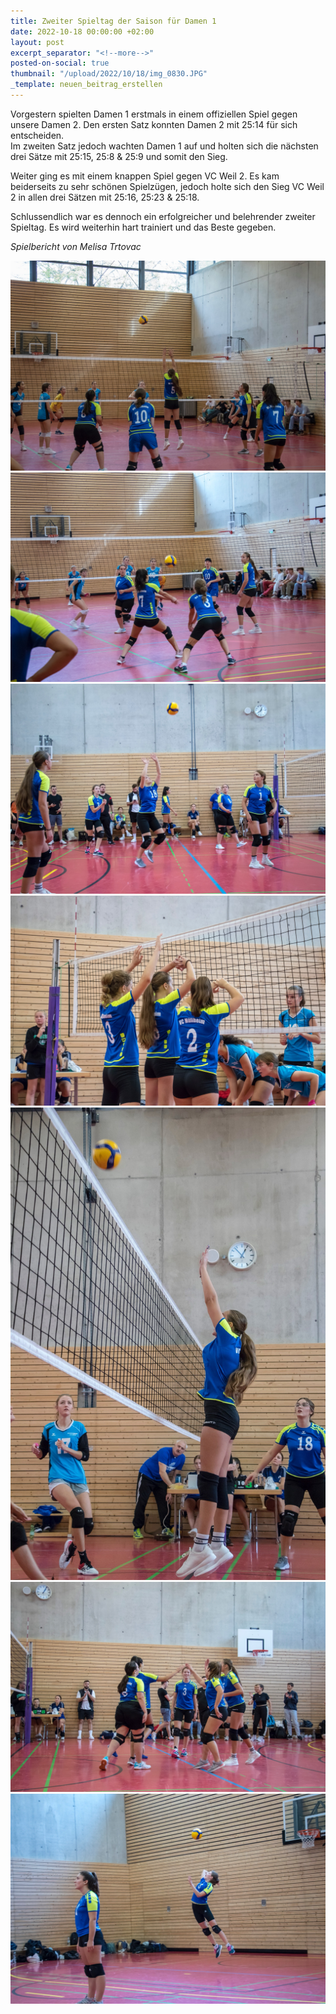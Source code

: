 ```yaml
---
title: Zweiter Spieltag der Saison für Damen 1
date: 2022-10-18 00:00:00 +02:00
layout: post
excerpt_separator: "<!--more-->"
posted-on-social: true
thumbnail: "/upload/2022/10/18/img_0830.JPG"
_template: neuen_beitrag_erstellen
---
```


Vorgestern spielten Damen 1 erstmals in einem offiziellen Spiel gegen unsere Damen 2. Den ersten Satz konnten Damen 2 mit 25:14 für sich entscheiden.  
Im zweiten Satz jedoch wachten Damen 1 auf und holten sich die nächsten drei Sätze mit 25:15, 25:8 & 25:9 und somit den Sieg.

Weiter ging es mit einem knappen Spiel gegen VC Weil 2. Es kam beiderseits zu sehr schönen Spielzügen, jedoch holte sich den Sieg VC Weil 2 in allen drei Sätzen mit 25:16, 25:23 & 25:18.

Schlussendlich war es dennoch ein erfolgreicher und belehrender zweiter Spieltag. Es wird weiterhin hart trainiert und das Beste gegeben.

_Spielbericht von Melisa Trtovac_

![](/upload/2022/10/18/img_0821.JPG)![](/upload/2022/10/18/img_0825.JPG)![](/upload/2022/10/18/img_0835.JPG)![](/upload/2022/10/18/img_0838.JPG)![](/upload/2022/10/18/img_0853.JPG)![](/upload/2022/10/18/img_0872.JPG)![](/upload/2022/10/18/img_0888.JPG)

